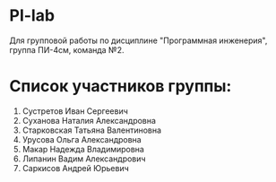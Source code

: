 # PI-lab
Для групповой работы по дисциплине "Программная инженерия", группа ПИ-4см, команда №2.

# Список участников группы:
1. Сустретов Иван Сергеевич
2. Суханова Наталия Александровна
3. Старковская Татьяна Валентиновна
4. Урусова Ольга Александровна
5. Макар Надежда Владимировна
6. Липанин Вадим Александрович
7. Саркисов Андрей Юрьевич
